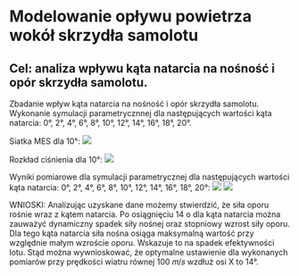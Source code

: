 # Modelowanie opływu powietrza wokół skrzydła samolotu
## Cel: analiza wpływu kąta natarcia na nośność i opór skrzydła samolotu.

Zbadanie wpływ kąta natarcia na nośność i opór skrzydła samolotu. Wykonanie symulacji parametrycznnej dla następujących wartości kąta natarcia:
0°, 2°, 4°, 6°, 8°, 10°, 12°, 14°, 16°, 18°, 20°.

Siatka MES dla 10°:
![ ](./zruty_ekranu/skrzydło4.png)

Rozkład ciśnienia dla 10°:
![ ](./Skrzydło/zrzutyekranu/skrzydlo3.png)

Wyniki pomiarowe dla symulacji parametrycznej dla następujących wartości kąta natarcia:
0°, 2°, 4°, 6°, 8°, 10°, 12°, 14°, 16°, 18°, 20°:
![ ](./zruty_ekranu/skrzydło2.png)
![ ](./zruty_ekranu/skrzydło1.png)

WNIOSKI:
Analizując uzyskane dane możemy stwierdzić, że siła oporu rośnie wraz z kątem natarcia. Po osiągnięciu 14 o dla kąta natarcia można zauważyć dynamiczny spadek siły nośnej oraz stopniowy wzrost siły oporu. Dla tego kąta natarcia siła nośna osiąga maksymalną wartość przy względnie małym wzroście oporu. Wskazuje to na spadek efektywności lotu. Stąd można wywnioskować, że optymalne ustawienie dla wykonanych pomiarów przy prędkości wiatru równej 100 𝑚/𝑠 wzdłuż osi X to 14°.
